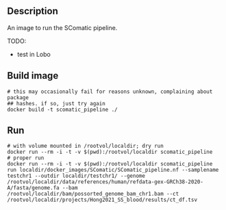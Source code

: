 ## Description

An image to run the SComatic pipeline.

TODO:

-   test in Lobo

## Build image

```{bash}
# this may occasionally fail for reasons unknown, complaining about package
## hashes. if so, just try again
docker build -t scomatic_pipeline ./
```

## Run

```{bash}
# with volume mounted in /rootvol/localdir; dry run
docker run --rm -i -t -v $(pwd):/rootvol/localdir scomatic_pipeline
# proper run
docker run --rm -i -t -v $(pwd):/rootvol/localdir scomatic_pipeline run localdir/docker_images/SComatic/SComatic_pipeline.nf --samplename testchr1 --outdir localdir/testchr1/ --genome /rootvol/localdir/data/references/human/refdata-gex-GRCh38-2020-A/fasta/genome.fa --bam /rootvol/localdir/bam/possorted_genome_bam_chr1.bam --ct /rootvol/localdir/projects/Hong2021_SS_blood/results/ct_df.tsv
```
